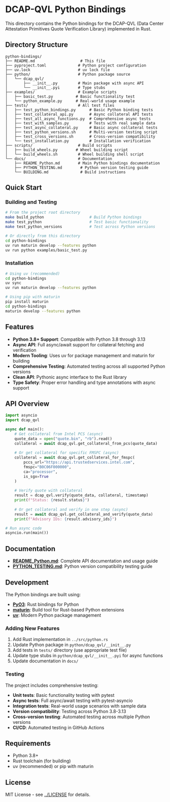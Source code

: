 # DCAP-QVL Python Bindings

This directory contains the Python bindings for the DCAP-QVL (Data Center Attestation Primitives Quote Verification Library) implemented in Rust.

## Directory Structure

```
python-bindings/
├── README.md                    # This file
├── pyproject.toml              # Python project configuration
├── uv.lock                     # uv lock file
├── python/                     # Python package source
│   └── dcap_qvl/
│       ├── __init__.py         # Main package with async API
│       └── __init__.pyi        # Type stubs
├── examples/                   # Example scripts
│   ├── basic_test.py          # Basic functionality test
│   └── python_example.py      # Real-world usage example
├── tests/                      # All test files
│   ├── test_python_bindings.py      # Basic Python binding tests
│   ├── test_collateral_api.py       # Async collateral API tests
│   ├── test_all_async_functions.py  # Comprehensive async tests
│   ├── test_with_samples.py         # Tests with real sample data
│   ├── test_async_collateral.py     # Basic async collateral tests
│   ├── test_python_versions.sh      # Multi-version testing script
│   ├── test_cross_versions.sh       # Cross-version compatibility
│   └── test_installation.py         # Installation verification
├── scripts/                    # Build scripts
│   ├── build_wheels.py        # Wheel building script
│   └── build_wheels.sh         # Wheel building shell script
└── docs/                       # Documentation
    ├── README_Python.md        # Main Python bindings documentation
    ├── PYTHON_TESTING.md        # Python version testing guide
    └── BUILDING.md              # Build instructions
```

## Quick Start

### Building and Testing

```bash
# From the project root directory
make build_python                    # Build Python bindings
make test_python                     # Test basic functionality
make test_python_versions            # Test across Python versions

# Or directly from this directory
cd python-bindings
uv run maturin develop --features python
uv run python examples/basic_test.py
```

### Installation

```bash
# Using uv (recommended)
cd python-bindings
uv sync
uv run maturin develop --features python

# Using pip with maturin
pip install maturin
cd python-bindings
maturin develop --features python
```

## Features

- **Python 3.8+ Support**: Compatible with Python 3.8 through 3.13
- **Async API**: Full async/await support for collateral fetching and verification
- **Modern Tooling**: Uses uv for package management and maturin for building
- **Comprehensive Testing**: Automated testing across all supported Python versions
- **Clean API**: Pythonic async interface to the Rust library
- **Type Safety**: Proper error handling and type annotations with async support

## API Overview

```python
import asyncio
import dcap_qvl

async def main():
    # Get collateral from Intel PCS (async)
    quote_data = open("quote.bin", "rb").read()
    collateral = await dcap_qvl.get_collateral_from_pcs(quote_data)
    
    # Or get collateral for specific FMSPC (async)
    collateral = await dcap_qvl.get_collateral_for_fmspc(
        pccs_url="https://api.trustedservices.intel.com",
        fmspc="B0C06F000000",
        ca="processor",
        is_sgx=True
    )
    
    # Verify quote with collateral
    result = dcap_qvl.verify(quote_data, collateral, timestamp)
    print(f"Status: {result.status}")
    
    # Or get collateral and verify in one step (async)
    result = await dcap_qvl.get_collateral_and_verify(quote_data)
    print(f"Advisory IDs: {result.advisory_ids}")

# Run async code
asyncio.run(main())
```

## Documentation

- **[README_Python.md](docs/README_Python.md)**: Complete API documentation and usage guide
- **[PYTHON_TESTING.md](docs/PYTHON_TESTING.md)**: Python version compatibility testing guide

## Development

The Python bindings are built using:

- **[PyO3](https://pyo3.rs/)**: Rust bindings for Python
- **[maturin](https://github.com/PyO3/maturin)**: Build tool for Rust-based Python extensions
- **[uv](https://github.com/astral-sh/uv)**: Modern Python package management

### Adding New Features

1. Add Rust implementation in `../src/python.rs`
2. Update Python package in `python/dcap_qvl/__init__.py`
3. Add tests in `tests/` directory (use appropriate test file)
4. Update type stubs in `python/dcap_qvl/__init__.pyi` for async functions
5. Update documentation in `docs/`

### Testing

The project includes comprehensive testing:

- **Unit tests**: Basic functionality testing with pytest
- **Async tests**: Full async/await testing with pytest-asyncio
- **Integration tests**: Real-world usage scenarios with sample data
- **Version compatibility**: Testing across Python 3.8-3.13
- **Cross-version testing**: Automated testing across multiple Python versions
- **CI/CD**: Automated testing in GitHub Actions

## Requirements

- Python 3.8+
- Rust toolchain (for building)
- uv (recommended) or pip with maturin

## License

MIT License - see [../LICENSE](../LICENSE) for details.